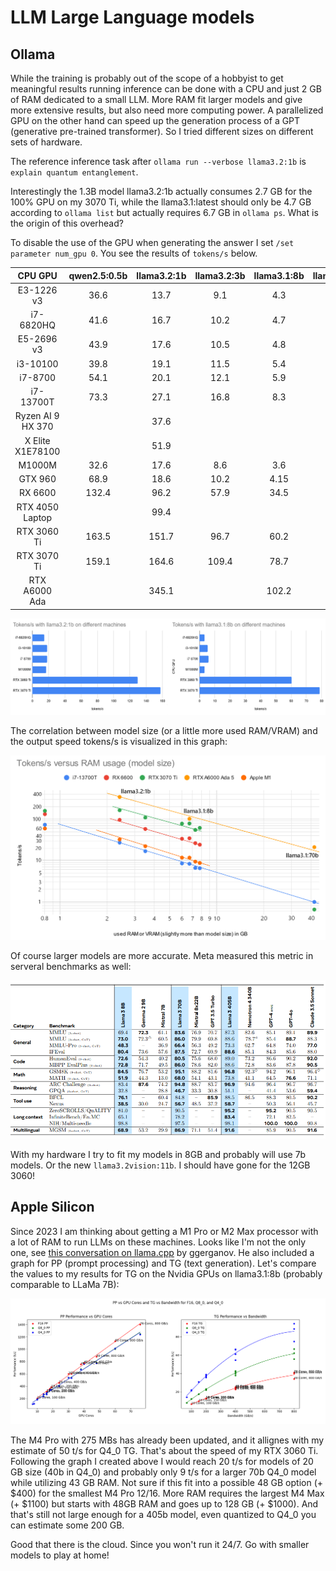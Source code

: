 # LLM Large Language models

## Ollama

While the training is probably out of the scope of a hobbyist to get meaningful results running inference can be done with a CPU and just 2 GB of RAM dedicated to a small LLM. More RAM fit larger models and give more extensive results, but also need more computing power. A parallelized GPU on the other hand can speed up the generation process of a GPT (generative pre-trained transformer). So I tried different sizes on different sets of hardware.

The reference inference task after `ollama run --verbose llama3.2:1b` is `explain quantum entanglement`.

Interestingly the 1.3B model llama3.2:1b actually consumes 2.7 GB for the 100% GPU on my 3070 Ti, while the llama3.1:latest should only be 4.7 GB according to `ollama list` but actually requires 6.7 GB in `ollama ps`. What is the origin of this overhead?

To disable the use of the GPU when generating the answer I set `/set parameter num_gpu 0`. You see the results of `tokens/s` below.

|      CPU GPU      | qwen2.5:0.5b | llama3.2:1b | llama3.2:3b | llama3.1:8b | llama3.1:70b |
|:-----------------:|:------------:|:-----------:|:-----------:|:-----------:|:------------:|
| E3-1226 v3        |         36.6 |        13.7 |         9.1 |         4.3 |            - |
| i7-6820HQ         |         41.6 |        16.7 |        10.2 |         4.7 |         0.57 |
| E5-2696 v3        |         43.9 |        17.6 |        10.5 |         4.8 |         0.18 |
| i3-10100          |         39.8 |        19.1 |        11.5 |         5.4 |         0.71 |
| i7-8700           |         54.1 |        20.1 |        12.1 |         5.9 |         0.64 |
| i7-13700T         |         73.3 |        27.1 |        16.8 |         8.3 |         0.99 |
| Ryzen AI 9 HX 370 |              |        37.6 |             |             |              |
| X Elite X1E78100  |              |        51.9 |             |             |              |
| M1000M            |         32.6 |        17.6 |         8.6 |         3.6 |       -      |
| GTX 960           |         68.9 |        18.6 |        10.2 |        4.15 |       -      |
| RX 6600           |        132.4 |        96.2 |        57.9 |        34.5 |       -      |
| RTX 4050 Laptop   |              |        99.4 |             |             |              |
| RTX 3060 Ti       |        163.5 |       151.7 |        96.7 |        60.2 |         0.69 |
| RTX 3070 Ti       |        159.1 |       164.6 |       109.4 |        78.7 |         0.65 |
| RTX A6000 Ada     |              |       345.1 |             |       102.2 |         20.7 |

![token per second for some example machines](token_per_second_llama3.png)

The correlation between model size (or a little more used RAM/VRAM) and the output speed tokens/s is visualized in this graph:

![tokens](llm_cpu_gpu_tokens.png)

Of course larger models are more accurate. Meta measured this metric in serveral benchmarks as well:

![accuracy](accuracy_llms.png)

With my hardware I try to fit my models in 8GB and probably will use 7b models. Or the new `llama3.2vision:11b`. I should have gone for the 12GB 3060!

## Apple Silicon

Since 2023 I am thinking about getting a M1 Pro or M2 Max processor with a lot of RAM to run LLMs on these machines. Looks like I'm not the only one, see [this conversation on llama.cpp](https://github.com/ggerganov/llama.cpp/discussions/4167) by ggerganov. He also included a graph for PP (prompt processing) and TG (text generation). Let's compare the values to my results for TG on the Nvidia GPUs on llama3.1:8b (probably comparable to LLaMa 7B):

![graph PP and TG](text_generation_vs_bandwidth_apple_silicon.png)

The M4 Pro with 275 MBs has already been updated, and it allignes with my estimate of 50 t/s for Q4_0 TG. That's about the speed of my RTX 3060 Ti. Following the graph I created above I would reach 20 t/s for models of 20 GB size (40b in Q4_0) and probably only 9 t/s for a larger 70b Q4_0 model while utilizing 43 GB RAM. Not sure if this fit into  a possible 48 GB option (+ $400) for the smallest M4 Pro 12/16. More RAM requires the largest M4 Max (+ $1100) but starts with 48GB RAM and goes up to 128 GB (+ $1000). And that's still not large enough for a 405b model, even quantized to Q4_0 you can estimate some 200 GB.

Good that there is the cloud. Since you won't run it 24/7. Go with smaller models to play at home!
